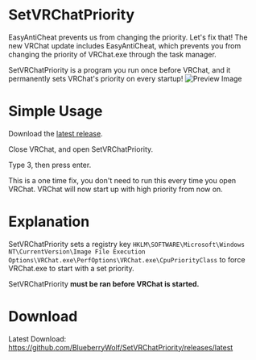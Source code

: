 # SetVRChatPriority
EasyAntiCheat prevents us from changing the priority.  Let's fix that!
The new VRChat update includes EasyAntiCheat, which prevents you from changing the priority of VRChat.exe through the task manager.

SetVRChatPriority is a program you run once before VRChat, and it permanently sets VRChat's priority on every startup!
![Preview Image](https://cdn.discordapp.com/attachments/924219614257348650/1006908690349170698/unknown.png)

# Simple Usage
Download the [latest release](https://github.com/BlueberryWolf/SetVRChatPriority/releases/latest).

Close VRChat, and open SetVRChatPriority.

Type 3, then press enter.

This is a one time fix, you don't need to run this every time you open VRChat.
VRChat will now start up with high priority from now on.

# Explanation
SetVRChatPriority sets a registry key `HKLM\SOFTWARE\Microsoft\Windows NT\CurrentVersion\Image File Execution Options\VRChat.exe\PerfOptions\VRChat.exe\CpuPriorityClass` to force VRChat.exe to start with a set priority.

SetVRChatPriority **must be ran before VRChat is started.**

# Download
Latest Download: https://github.com/BlueberryWolf/SetVRChatPriority/releases/latest
